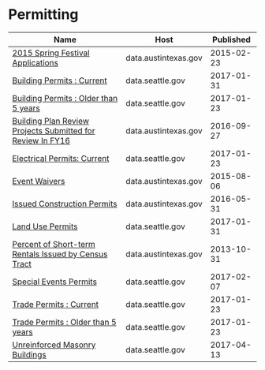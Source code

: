 # Permitting

Name | Host | Published
---- | ---- | ---------
[2015 Spring Festival Applications](../datasets/x64f-gjq4.md) | data.austintexas.gov | 2015-02-23
[Building Permits : Current](../datasets/mags-97de.md) | data.seattle.gov | 2017-01-31
[Building Permits : Older than 5 years](../datasets/47eb-r92t.md) | data.seattle.gov | 2017-01-23
[Building Plan Review Projects Submitted for Review In FY16](../datasets/kccz-7kam.md) | data.austintexas.gov | 2016-09-27
[Electrical Permits: Current](../datasets/raim-ay5x.md) | data.seattle.gov | 2017-01-23
[Event Waivers](../datasets/fytz-zuei.md) | data.austintexas.gov | 2015-08-06
[Issued Construction Permits](../datasets/3syk-w9eu.md) | data.austintexas.gov | 2016-05-31
[Land Use Permits](../datasets/uyyd-8gak.md) | data.seattle.gov | 2017-01-31
[Percent of Short-term Rentals Issued by Census Tract](../datasets/hek3-kuva.md) | data.austintexas.gov | 2013-10-31
[Special Events Permits](../datasets/dm95-f8w5.md) | data.seattle.gov | 2017-02-07
[Trade Permits : Current](../datasets/txjd-pq99.md) | data.seattle.gov | 2017-01-23
[Trade Permits : Older than 5 years](../datasets/w3y2-x633.md) | data.seattle.gov | 2017-01-23
[Unreinforced Masonry Buildings](../datasets/54qs-2h7f.md) | data.seattle.gov | 2017-04-13

